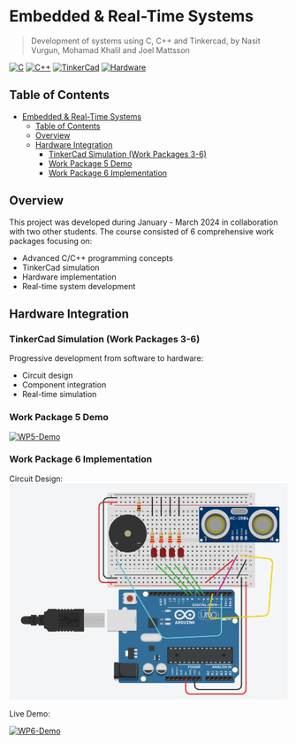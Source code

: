 # Embedded & Real-Time Systems

> Development of systems using C, C++ and Tinkercad, by Nasit Vurgun, Mohamad Khalil and Joel Mattsson

[![C](https://img.shields.io/badge/C-Programming-blue)](https://en.wikipedia.org/wiki/C_(programming_language))
[![C++](https://img.shields.io/badge/C++-Programming-purple)](https://en.wikipedia.org/wiki/C%2B%2B)
[![TinkerCad](https://img.shields.io/badge/TinkerCad-Simulation-orange)](https://www.tinkercad.com/)
[![Hardware](https://img.shields.io/badge/Hardware-Implementation-green)](https://www.arduino.cc/)

## Table of Contents
- [Embedded \& Real-Time Systems](#embedded--real-time-systems)
  - [Table of Contents](#table-of-contents)
  - [Overview](#overview)
  - [Hardware Integration](#hardware-integration)
    - [TinkerCad Simulation (Work Packages 3-6)](#tinkercad-simulation-work-packages-3-6)
    - [Work Package 5 Demo](#work-package-5-demo)
    - [Work Package 6 Implementation](#work-package-6-implementation)

## Overview

This project was developed during January - March 2024 in collaboration with two other students. The course consisted of 6 comprehensive work packages focusing on:
- Advanced C/C++ programming concepts
- TinkerCad simulation
- Hardware implementation
- Real-time system development

## Hardware Integration

### TinkerCad Simulation (Work Packages 3-6)
Progressive development from software to hardware:
- Circuit design
- Component integration
- Real-time simulation

### Work Package 5 Demo
[![WP5-Demo](https://img.youtube.com/vi/lCK2sM60OZU/maxresdefault.jpg)](https://www.youtube.com/watch?v=lCK2sM60OZU)

### Work Package 6 Implementation
Circuit Design:
![wp-6-picture](workpackages/WP6/E2/E2_circuit.png)

Live Demo:

[![WP6-Demo](https://img.youtube.com/vi/Bfz1klDoJik/maxresdefault.jpg)](https://www.youtube.com/watch?v=Bfz1klDoJik)
